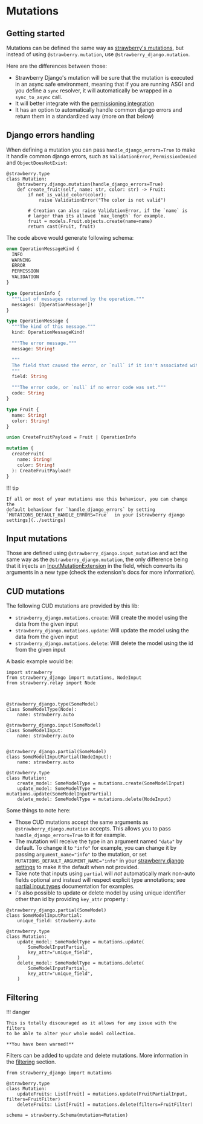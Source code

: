 # Mutations

## Getting started

Mutations can be defined the same way as
[strawberry's mutations](https://strawberry.rocks/docs/general/mutations), but instead of
using `@strawberry.mutation`, use `@strawberry_django.mutation`.

Here are the differences between those:

- Strawberry Django's mutation will be sure that the mutation is executed in an async safe
  environment, meaning that if you are running ASGI and you define a `sync` resolver, it will
  automatically be wrapped in a `sync_to_async` call.
- It will better integrate with the [permissioning integration](../permissions)
- It has an option to automatically handle common django errors and return them
  in a standardized way (more on that below)

## Django errors handling

When defining a mutation you can pass `handle_django_errors=True` to make it handle
common django errors, such as `ValidationError`, `PermissionDenied` and `ObjectDoesNotExist`:

```{.python title=types.py}
@strawberry.type
class Mutation:
    @strawberry.django.mutation(handle_django_errors=True)
    def create_fruit(self, name: str, color: str) -> Fruit:
        if not is_valid_color(color):
            raise ValidationError("The color is not valid")

        # Creation can also raise ValidationError, if the `name` is
        # larger than its allowed `max_length` for example.
        fruit = models.Fruit.objects.create(name=name)
        return cast(Fruit, fruit)
```

The code above would generate following schema:

```{.graphql title=schema.graphql}
enum OperationMessageKind {
  INFO
  WARNING
  ERROR
  PERMISSION
  VALIDATION
}

type OperationInfo {
  """List of messages returned by the operation."""
  messages: [OperationMessage!]!
}

type OperationMessage {
  """The kind of this message."""
  kind: OperationMessageKind!

  """The error message."""
  message: String!

  """
  The field that caused the error, or `null` if it isn't associated with any particular field.
  """
  field: String

  """The error code, or `null` if no error code was set."""
  code: String
}

type Fruit {
  name: String!
  color: String!
}

union CreateFruitPayload = Fruit | OperationInfo

mutation {
  createFruit(
    name: String!
    color: String!
  ): CreateFruitPayload!
}
```

!!! tip

    If all or most of your mutations use this behaviour, you can change the
    default behaviour for `handle_django_errors` by setting
    `MUTATIONS_DEFAULT_HANDLE_ERRORS=True`  in your [strawberry django settings](../settings)

## Input mutations

Those are defined using `@strawberry_django.input_mutation` and act the same way as
the `@strawberry_django.mutation`, the only difference being that it injects
an [InputMutationExtension](https://strawberry.rocks/docs/general/mutations#the-input-mutation-extension)
in the field, which converts its arguments in a new type (check the extension's docs
for more information).

## CUD mutations

The following CUD mutations are provided by this lib:

- `strawberry_django.mutations.create`: Will create the model using the data from the given input
- `strawberry_django.mutations.update`: Will update the model using the data from the given input
- `strawberry_django.mutations.delete`: Will delete the model using the id from the given input

A basic example would be:

```{.python title=types.py}
import strawberry
from strawberry_django import mutations, NodeInput
from strawberry.relay import Node



@strawberry_django.type(SomeModel)
class SomeModelType(Node):
    name: strawberry.auto

@strawberry_django.input(SomeModel)
class SomeModelInput:
    name: strawberry.auto


@strawberry_django.partial(SomeModel)
class SomeModelInputPartial(NodeInput):
    name: strawberry.auto

@strawberry.type
class Mutation:
    create_model: SomeModelType = mutations.create(SomeModelInput)
    update_model: SomeModelType = mutations.update(SomeModelInputPartial)
    delete_model: SomeModelType = mutations.delete(NodeInput)
```

Some things to note here:

- Those CUD mutations accept the same arguments as `@strawberry_django.mutation`
  accepts. This allows you to pass `handle_django_errors=True` to it for example.
- The mutation will receive the type in an argument named `"data"` by default.
  To change it to `"info"` for example, you can change it by passing
  `argument_name="info"` to the mutation, or set `MUTATIONS_DEFAULT_ARGUMENT_NAME="info"`
  in your [strawberry django settings](../settings) to make it the default when not provided.
- Take note that inputs using `partial` will _not_ automatically mark non-auto fields optional
  and instead will respect explicit type annotations;
  see [partial input types](./types.md#input-types) documentation for examples.
- I's also possible to update or delete model by using unique identifier other than id by providing `key_attr` property :

```{.python}
@strawberry_django.partial(SomeModel)
class SomeModelInputPartial:
    unique_field: strawberry.auto

@strawberry.type
class Mutation:
    update_model: SomeModelType = mutations.update(
        SomeModelInputPartial,
        key_attr="unique_field",
    )
    delete_model: SomeModelType = mutations.delete(
        SomeModelInputPartial,
        key_attr="unique_field",
    )
```

## Filtering

!!! danger

    This is totally discouraged as it allows for any issue with the filters
    to be able to alter your whole model collection.

    **You have been warned!**

Filters can be added to update and delete mutations. More information in the
[filtering](filters.md) section.

```{.python title=schema.py}
from strawberry_django import mutations

@strawberry.type
class Mutation:
    updateFruits: List[Fruit] = mutations.update(FruitPartialInput, filters=FruitFilter)
    deleteFruits: List[Fruit] = mutations.delete(filters=FruitFilter)

schema = strawberry.Schema(mutation=Mutation)
```
